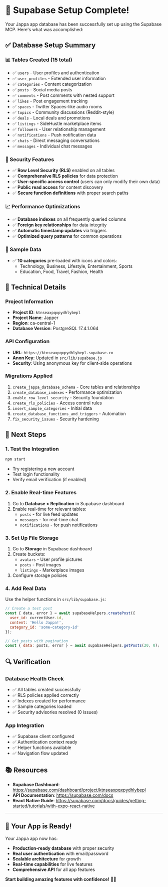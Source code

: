 # 🎉 Supabase Setup Complete!

Your Jappa app database has been successfully set up using the Supabase MCP. Here's what was accomplished:

## ✅ Database Setup Summary

### 📊 Tables Created (15 total)
- ✅ `users` - User profiles and authentication
- ✅ `user_profiles` - Extended user information
- ✅ `categories` - Content categorization
- ✅ `posts` - Social media posts
- ✅ `comments` - Post comments with nested support
- ✅ `likes` - Post engagement tracking
- ✅ `spaces` - Twitter Spaces-like audio rooms
- ✅ `topics` - Community discussions (Reddit-style)
- ✅ `deals` - Local deals and promotions
- ✅ `listings` - SideHustle marketplace items
- ✅ `followers` - User relationship management
- ✅ `notifications` - Push notification data
- ✅ `chats` - Direct messaging conversations
- ✅ `messages` - Individual chat messages

### 🔐 Security Features
- ✅ **Row Level Security (RLS)** enabled on all tables
- ✅ **Comprehensive RLS policies** for data protection
- ✅ **User-specific access control** (users can only modify their own data)
- ✅ **Public read access** for content discovery
- ✅ **Secure function definitions** with proper search paths

### 📈 Performance Optimizations
- ✅ **Database indexes** on all frequently queried columns
- ✅ **Foreign key relationships** for data integrity
- ✅ **Automatic timestamp updates** via triggers
- ✅ **Optimized query patterns** for common operations

### 🎨 Sample Data
- ✅ **10 categories** pre-loaded with icons and colors:
  - Technology, Business, Lifestyle, Entertainment, Sports
  - Education, Food, Travel, Fashion, Health

## 🔧 Technical Details

### Project Information
- **Project ID**: `ktnseaxpqxpydhlybepl`
- **Project Name**: Japper
- **Region**: ca-central-1
- **Database Version**: PostgreSQL 17.4.1.064

### API Configuration
- **URL**: `https://ktnseaxpqxpydhlybepl.supabase.co`
- **Anon Key**: Updated in `src/lib/supabase.js`
- **Security**: Using anonymous key for client-side operations

### Migrations Applied
1. `create_jappa_database_schema` - Core tables and relationships
2. `create_database_indexes` - Performance optimization
3. `enable_row_level_security` - Security foundation
4. `create_rls_policies` - Access control rules
5. `insert_sample_categories` - Initial data
6. `create_database_functions_and_triggers` - Automation
7. `fix_security_issues` - Security hardening

## 🚀 Next Steps

### 1. Test the Integration
```bash
npm start
```
- Try registering a new account
- Test login functionality
- Verify email verification (if enabled)

### 2. Enable Real-time Features
1. Go to **Database > Replication** in Supabase dashboard
2. Enable real-time for relevant tables:
   - `posts` - for live feed updates
   - `messages` - for real-time chat
   - `notifications` - for push notifications

### 3. Set Up File Storage
1. Go to **Storage** in Supabase dashboard
2. Create buckets:
   - `avatars` - User profile pictures
   - `posts` - Post images
   - `listings` - Marketplace images
3. Configure storage policies

### 4. Add Real Data
Use the helper functions in `src/lib/supabase.js`:
```javascript
// Create a test post
const { data, error } = await supabaseHelpers.createPost({
  user_id: currentUser.id,
  content: 'Hello Jappa!',
  category_id: 'some-category-id'
});

// Get posts with pagination
const { data: posts, error } = await supabaseHelpers.getPosts(20, 0);
```

## 🔍 Verification

### Database Health Check
- ✅ All tables created successfully
- ✅ RLS policies applied correctly
- ✅ Indexes created for performance
- ✅ Sample categories loaded
- ✅ Security advisories resolved (0 issues)

### App Integration
- ✅ Supabase client configured
- ✅ Authentication context ready
- ✅ Helper functions available
- ✅ Navigation flow updated

## 📚 Resources

- **Supabase Dashboard**: https://supabase.com/dashboard/project/ktnseaxpqxpydhlybepl
- **API Documentation**: https://supabase.com/docs
- **React Native Guide**: https://supabase.com/docs/guides/getting-started/tutorials/with-expo-react-native

---

## 🎯 Your App is Ready!

Your Jappa app now has:
- **Production-ready database** with proper security
- **Real user authentication** with email/password
- **Scalable architecture** for growth
- **Real-time capabilities** for live features
- **Comprehensive API** for all app features

**Start building amazing features with confidence!** 🚀✨ 